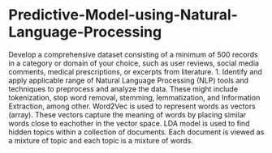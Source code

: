 # Predictive-Model-using-Natural-Language-Processing
Develop a comprehensive dataset consisting of a minimum of 500 records in a category or domain of your choice, such as user reviews, social media comments, medical prescriptions, or excerpts from literature. 1.	Identify and apply applicable range of Natural Language Processing (NLP) tools and techniques to preprocess and analyze the data. These might include tokenization, stop word removal, stemming, lemmatization, and Information Extraction, among other. Word2Vec is used to represent words as vectors (array). These vectors capture the meaning of words by placing similar words close to eachother in the vector space. LDA model is used to find hidden topics within a collection of documents. Each document is viewed as a mixture of topic and each topic is a mixture of words.
